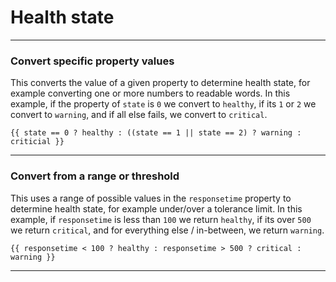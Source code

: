 # Health state

---

### Convert specific property values
This converts the value of a given property to determine health state, for example converting one or more numbers to readable words. In this example, if the property of `state` is `0` we convert to `healthy`, if its `1` or `2` we convert to `warning`, and if all else fails, we convert to `critical`.

`{{ state == 0 ? healthy : ((state == 1 || state == 2) ? warning : criticial }}`

---

### Convert from a range or threshold
This uses a range of possible values in the `responsetime` property to determine health state, for example under/over a tolerance limit. In this example, if `responsetime` is less than `100` we return `healthy`, if its over `500` we return `critical`, and for everything else / in-between, we return `warning`.

`{{ responsetime < 100 ? healthy : responsetime > 500 ? critical : warning }}`

---